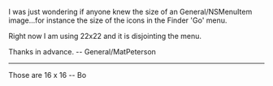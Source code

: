 I was just wondering if anyone knew the size of an General/NSMenuItem image...for instance the size of the icons in the Finder 'Go' menu.

Right now I am using 22x22 and it is disjointing the menu.

Thanks in advance. -- General/MatPeterson

----

Those are 16 x 16 -- Bo